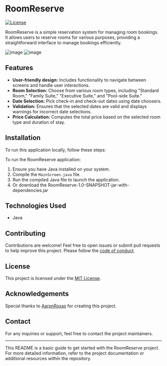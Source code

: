 # RoomReserve

[![License](https://img.shields.io/badge/License-MIT-blue.svg)](https://opensource.org/licenses/MIT)
<!-- Add other badges if applicable -->

RoomReserve is a simple reservation system for managing room bookings. It allows users to reserve rooms for various purposes, providing a straightforward interface to manage bookings efficiently.


<!-- Add a screenshot of the application -->
![image](https://github.com/AaronRoxas/RoomReserve/assets/93905441/658a4c17-63f4-499f-9521-78d33c86655f)
![image](https://github.com/AaronRoxas/RoomReserve/assets/93905441/136e159c-949a-4d32-be95-8e3c6bba912f)


## Features

- **User-friendly design:** Includes functionality to navigate between screens and handle user interactions.
- **Room Selection:** Choose from various room types, including "Standard Room," "Family Suite," "Executive Suite," and "Pool-side Suite."
- **Date Selection:** Pick check-in and check-out dates using date choosers.
- **Validation:** Ensures that the selected dates are valid and displays warnings for incorrect date selections.
- **Price Calculation:** Computes the total price based on the selected room type and duration of stay.

## Installation

To run this application locally, follow these steps:

To run the RoomReserve application:
1. Ensure you have Java installed on your system.
2. Compile the `MainScreen.java` file.
3. Run the compiled Java file to launch the application.
4. Or download the RoomReserve-1.0-SNAPSHOT-jar-with-dependencies.jar

## Technologies Used

- Java
<!-- Add other technologies used -->

## Contributing

Contributions are welcome! Feel free to open issues or submit pull requests to help improve this project. Please follow the [code of conduct](CODE_OF_CONDUCT.md).

## License

This project is licensed under the [MIT License](LICENSE).

## Acknowledgements

Special thanks to [AaronRoxas](https://github.com/AaronRoxas) for creating this project.

## Contact

For any inquiries or support, feel free to contact the project maintainers.

---

This README is a basic guide to get started with the RoomReserve project. For more detailed information, refer to the project documentation or additional resources within the repository.
